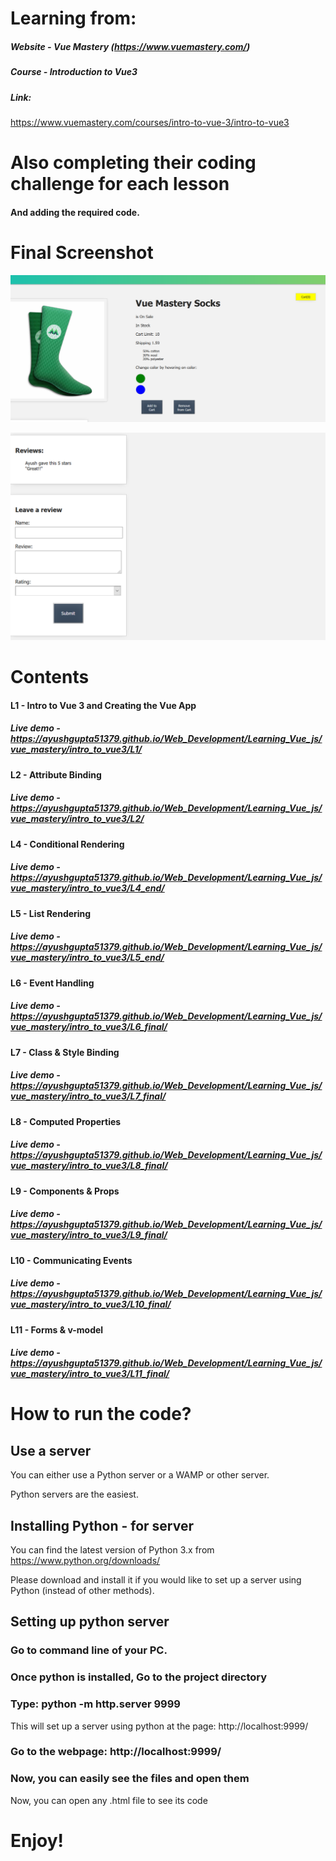 # Learning from:

##### Website - Vue Mastery (https://www.vuemastery.com/)

##### Course - Introduction to Vue3

##### Link:
https://www.vuemastery.com/courses/intro-to-vue-3/intro-to-vue3

# Also completing their coding challenge for each lesson

#### And adding the required code.

# Final Screenshot

![Top](https://github.com/AyushGupta51379/Web_Development/blob/master/Learning_Vue_js/vue_mastery/intro_to_vue3/L11_final/Screenshot.PNG)

![Bottom](https://github.com/AyushGupta51379/Web_Development/blob/master/Learning_Vue_js/vue_mastery/intro_to_vue3/L11_final/Screenshot_2.PNG)

# Contents

#### L1 - Intro to Vue 3 and Creating the Vue App
##### Live demo - https://ayushgupta51379.github.io/Web_Development/Learning_Vue_js/vue_mastery/intro_to_vue3/L1/
#### L2 - Attribute Binding
##### Live demo - https://ayushgupta51379.github.io/Web_Development/Learning_Vue_js/vue_mastery/intro_to_vue3/L2/

#### L4 - Conditional Rendering
##### Live demo - https://ayushgupta51379.github.io/Web_Development/Learning_Vue_js/vue_mastery/intro_to_vue3/L4_end/

#### L5 - List Rendering
##### Live demo - https://ayushgupta51379.github.io/Web_Development/Learning_Vue_js/vue_mastery/intro_to_vue3/L5_end/

#### L6 - Event Handling
##### Live demo - https://ayushgupta51379.github.io/Web_Development/Learning_Vue_js/vue_mastery/intro_to_vue3/L6_final/

#### L7 - Class & Style Binding
##### Live demo - https://ayushgupta51379.github.io/Web_Development/Learning_Vue_js/vue_mastery/intro_to_vue3/L7_final/

#### L8 - Computed Properties
##### Live demo - https://ayushgupta51379.github.io/Web_Development/Learning_Vue_js/vue_mastery/intro_to_vue3/L8_final/

#### L9 - Components & Props
##### Live demo - https://ayushgupta51379.github.io/Web_Development/Learning_Vue_js/vue_mastery/intro_to_vue3/L9_final/

#### L10 - Communicating Events
##### Live demo - https://ayushgupta51379.github.io/Web_Development/Learning_Vue_js/vue_mastery/intro_to_vue3/L10_final/

#### L11 - Forms & v-model
##### Live demo - https://ayushgupta51379.github.io/Web_Development/Learning_Vue_js/vue_mastery/intro_to_vue3/L11_final/

# How to run the code?

## Use a server

You can either use a Python server or a WAMP or other server.

Python servers are the easiest.

## Installing Python - for server

You can find the latest version of Python 3.x from https://www.python.org/downloads/

Please download and install it if you would like to set up a server using Python (instead of other methods).

## Setting up python server

### Go to command line of your PC.

### Once python is installed, Go to the project directory

### Type: python -m http.server 9999
This will set up a server using python at the page: http://localhost:9999/

### Go to the webpage: http://localhost:9999/

### Now, you can easily see the files and open them

Now, you can open any .html file to see its code

# Enjoy!

